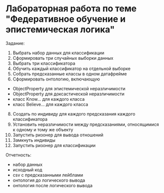 # Лабораторная работа по теме "Федеративное обучение и эпистемическая логика"

Задание:
1. Выбрать набор данных для классификации
2. Сформировать три случайных выборки данных
3. Выбрать три классификатора
4. Обучить каждый классификатор на отдельной выборке
5. Собрать предсказанные классы в одном датафрейме
6. Сформировать онтологию, включающую
  - ObjectProperty для эпистемической неразличимости
  - ObjectProperty для доксастической неразличимости
  - класс Know... для каждого класса
  - класс Believe... для каждого класса
8. Создать по индивиду для каждого предсказания каждого классификатора
9. Установить неразличимости между предсказаниями, относящимися к одному и тому же объекту
10. Запустить ризонер для вывода отношений
11. Замкнуть индивиды
12. Запустить ризонер для классификации

Отчетность:
- набор данных
- исходный код
- csv с предсказанными лейблами
- онтология до логического вывода
- онтология после логического вывода
